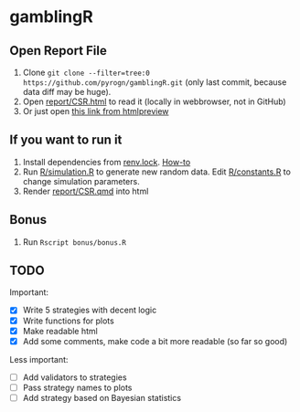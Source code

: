 # gamblingR

## Open Report File

1.  Clone `git clone --filter=tree:0 https://github.com/pyrogn/gamblingR.git` (only last commit, because data diff may be huge).
2.  Open [report/CSR.html](report/CSR.html) to read it (locally in webbrowser, not in GitHub)
3.  Or just open [this link from htmlpreview](http://htmlpreview.github.io/?https://github.com/pyrogn/gamblingR/blob/main/report/CSR.html)

## If you want to run it

1.  Install dependencies from [renv.lock](renv.lock). [How-to](https://rstudio.github.io/renv/reference/restore.html)
2.  Run [R/simulation.R](R/simulation.R) to generate new random data. Edit [R/constants.R](R/constants.R) to change simulation parameters.
3.  Render [report/CSR.qmd](report/CSR.qmd) into html

## Bonus

1.  Run `Rscript bonus/bonus.R`

## TODO

Important:

-   [x] Write 5 strategies with decent logic
-   [x] Write functions for plots
-   [x] Make readable html
-   [x] Add some comments, make code a bit more readable (so far so good)

Less important:

-   [ ] Add validators to strategies
-   [ ] Pass strategy names to plots
-   [ ] Add strategy based on Bayesian statistics
